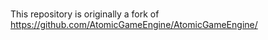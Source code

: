 ### 


This repository is originally a fork of https://github.com/AtomicGameEngine/AtomicGameEngine/

